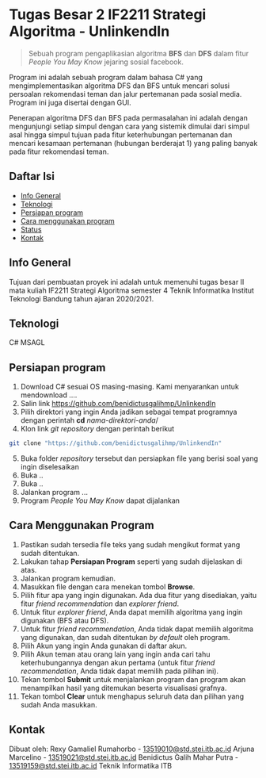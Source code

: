 # Tugas Besar 2 IF2211 Strategi Algoritma - UnlinkendIn
> Sebuah program pengaplikasian algoritma **BFS** dan **DFS** dalam fitur *People You May Know* jejaring sosial facebook. 

Program ini adalah sebuah program dalam bahasa C# yang mengimplementasikan algoritma DFS dan BFS untuk mencari solusi persoalan rekomendasi teman dan jalur pertemanan pada sosial media. Program ini juga disertai dengan GUI.

Penerapan algoritma DFS dan BFS pada permasalahan ini adalah dengan mengunjungi setiap simpul dengan cara yang sistemik dimulai dari simpul asal hingga simpul tujuan pada fitur keterhubungan pertemanan dan mencari kesamaan pertemanan (hubungan berderajat 1) yang paling banyak pada fitur rekomendasi teman.

## Daftar Isi
* [Info General](#info-general)
* [Teknologi](#teknologi)
* [Persiapan program](#persiapan-program)
* [Cara menggunakan program](#cara-menggunakan-program)
* [Status](#status)
* [Kontak](#kontak)

## Info General
Tujuan dari pembuatan proyek ini adalah untuk memenuhi tugas besar II mata kuliah IF2211 Strategi Algoritma semester 4 Teknik Informatika Institut Teknologi Bandung tahun ajaran 2020/2021.

## Teknologi
C#
MSAGL

## Persiapan program
1. Download C# sesuai OS masing-masing. Kami menyarankan untuk mendownload ....
2. Salin link https://github.com/benidictusgalihmp/UnlinkendIn
3. Pilih direktori yang ingin Anda jadikan sebagai tempat programnya dengan perintah **cd**  *nama-direktori-anda*/
4. Klon link *git repository* dengan perintah berikut
```bash
git clone "https://github.com/benidictusgalihmp/UnlinkendIn"
``` 
5. Buka folder *repository* tersebut dan persiapkan file yang berisi soal yang ingin diselesaikan
6. Buka ..
7. Buka ..
8. Jalankan program ...
9. Program *People You May Know* dapat dijalankan

## Cara Menggunakan Program
1. Pastikan sudah tersedia file teks yang sudah mengikut format yang sudah ditentukan.
2. Lakukan tahap **Persiapan Program** seperti yang sudah dijelaskan di atas.
3. Jalankan program kemudian.
4. Masukkan file dengan cara menekan tombol **Browse**.
5. Pilih fitur apa yang ingin digunakan. Ada dua fitur yang disediakan, yaitu fitur *friend recommendation* dan *explorer friend*.
6. Untuk fitur *explorer friend*, Anda dapat memilih algoritma yang ingin digunakan (BFS atau DFS).
7. Untuk fitur *friend recommendation*, Anda tidak dapat memilih algoritma yang digunakan, dan sudah ditentukan *by default* oleh program.
8. Pilih Akun yang ingin Anda gunakan di daftar akun.
9. Pilih Akun teman atau orang lain yang ingin anda cari tahu keterhubungannya dengan akun pertama (untuk fitur *friend recommendation*, Anda tidak dapat memilih pada pilihan ini).
10. Tekan tombol **Submit** untuk menjalankan program dan program akan menampilkan hasil yang ditemukan beserta visualisasi grafnya.
11. Tekan tombol **Clear** untuk menghapus seluruh data dan pilihan yang sudah Anda masukkan.

## Kontak
Dibuat oleh:
Rexy Gamaliel Rumahorbo - 13519010@std.stei.itb.ac.id
Arjuna Marcelino - 13519021@std.stei.itb.ac.id
Benidictus Galih Mahar Putra - 13519159@std.stei.itb.ac.id
Teknik Informatika ITB
